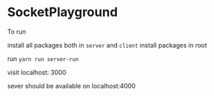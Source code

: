 # SocketPlayground

To run

install all packages both in `server` and `client`
install packages in root

run `yarn run server-run`

visit localhost: 3000

sever should be available on localhost:4000 
